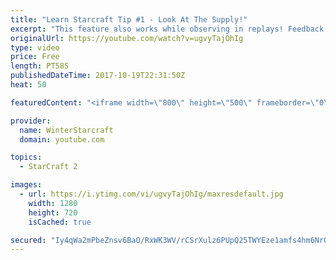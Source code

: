 ```yaml
---
title: "Learn Starcraft Tip #1 - Look At The Supply!"
excerpt: "This feature also works while observing in replays! Feedback and tip suggestions are appreciated :)"
originalUrl: https://youtube.com/watch?v=ugvyTajOhIg
type: video
price: Free
length: PT58S
publishedDateTime: 2017-10-19T22:31:50Z
heat: 50

featuredContent: "<iframe width=\"800\" height=\"500\" frameborder=\"0\" src=\"https://www.youtube.com/embed/ugvyTajOhIg\" allow=\"accelerometer; autoplay; encrypted-media; gyroscope; picture-in-picture\" allowfullscreen></iframe>"

provider:
  name: WinterStarcraft
  domain: youtube.com

topics:
  - StarCraft 2

images:
  - url: https://i.ytimg.com/vi/ugvyTajOhIg/maxresdefault.jpg
    width: 1280
    height: 720
    isCached: true

secured: "Iy4qWa2mPbeZnsv6BaO/RxWK3WV/rCSrXulz6PUpQ25TWYEze1amfs4hm6Nr0qFI5/OhqekYnBRVBQGkL2xTduELZrtP4RPVAgPrDt/egkjL6uZamyHEYMj5bUZ8qpED07ioLkOFTdreoFg2eEpszALPPbTZTBFjwHfgJmx636VkZuZGS922BbIyMYsbS+fKVnfXEOf0SQL+c/aws+L1BbTvJl4TAEtDNcZ+E0mf1raJ+dMmny+YDcPTCxyK7BRa76STqJdpN8PNSqqKqlYqzWBnLC74SKeklNjhJr2O0AokgaSgSUMugJlQiuQiboG88zEF6IS0QqKpoxmG1xm5skUe+Cpj/JxH0BaV9+CxsC9YKDpl+yxc5TST+1S9cU9IGcQXgNn56dc/ByVyEDvDJp92ie5PPYMx0jIKyb4ilns=;kF6LLAPQe4XznZ7Whn1nAg=="
---
```


